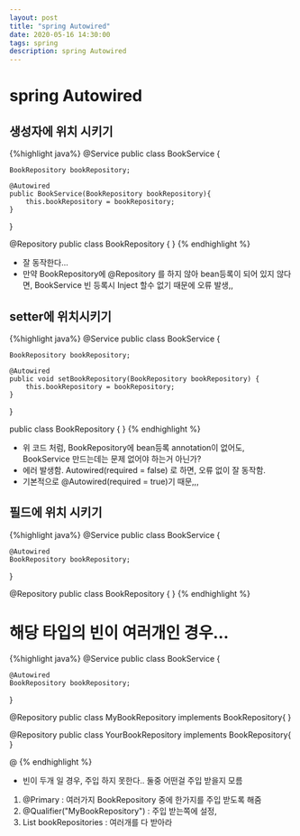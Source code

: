 ```yaml
---
layout: post
title: "spring Autowired"
date: 2020-05-16 14:30:00
tags: spring
description: spring Autowired
---
```



# spring Autowired


## 생성자에 위치 시키기

{%highlight java%}
@Service
public class BookService {

    BookRepository bookRepository;

    @Autowired
    public BookService(BookRepository bookRepository){
        this.bookRepository = bookRepository;
    }
}


@Repository
public class BookRepository {
}
{% endhighlight %}

- 잘 동작한다...
- 만약 BookRepository에 @Repository 를 하지 않아 bean등록이 되어 있지 않다면, BookService 빈 등록시 Inject 할수 없기 때문에 오류 발생,,


## setter에 위치시키기
{%highlight java%}
@Service
public class BookService {

    BookRepository bookRepository;
    
    @Autowired
    public void setBookRepository(BookRepository bookRepository) {
        this.bookRepository = bookRepository;
    }
}

public class BookRepository {
}
{% endhighlight %}

- 위 코드 처럼, BookRepository에 bean등록 annotation이 없어도, BookService 만드는데는 문제 없어야 하는거 아닌가?
- 에러 발생함. Autowired(required = false)  로 하면, 오류 없이 잘 동작함.
- 기본적으로 @Autowired(required = true)기 때문,,, 


## 필드에 위치 시키기
{%highlight java%}
@Service
public class BookService {

    @Autowired
    BookRepository bookRepository;
}

@Repository
public class BookRepository {
}
{% endhighlight %}



# 해당 타입의 빈이 여러개인 경우...

{%highlight java%}
@Service
public class BookService {

    @Autowired
    BookRepository bookRepository;
}

@Repository
public class MyBookRepository implements BookRepository{
}

@Repository
public class YourBookRepository implements BookRepository{
}

@
{% endhighlight %}

- 빈이 두개 일 경우, 주입 하지 못한다.. 둘중 어떤걸 주입 받을지 모름
1. @Primary : 여러가지 BookRepository 중에 한가지를 주입 받도록 해줌
2. @Qualifier("MyBookRepository") : 주입 받는쪽에 설정,
3. List<BookRepository> bookRepositories : 여러개를 다 받아라

